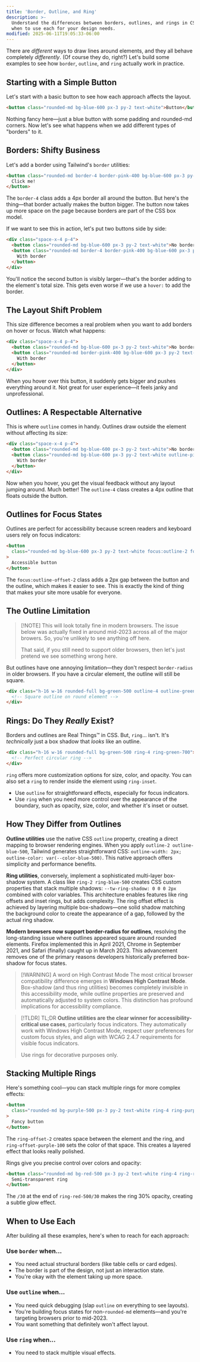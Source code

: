 ```yaml
---
title: 'Border, Outline, and Ring'
description: >-
  Understand the differences between borders, outlines, and rings in CSS and
  when to use each for your design needs.
modified: 2025-06-11T19:05:33-06:00
---
```


There are _different_ ways to draw lines around elements, and they all behave completely _differently_. (Of course they do, right?) Let's build some examples to see how `border`, `outline`, and `ring` actually work in practice.

## Starting with a Simple Button

Let's start with a basic button to see how each approach affects the layout.

```html tailwind
<button class="rounded-md bg-blue-600 px-3 py-2 text-white">Button</button>
```

Nothing fancy here—just a blue button with some padding and rounded-md corners. Now let's see what happens when we add different types of "borders" to it.

## Borders: Shifty Business

Let's add a border using Tailwind's `border` utilities:

```html tailwind
<button class="rounded-md border-4 border-pink-400 bg-blue-600 px-3 py-2 text-white">
  Click me!
</button>
```

The `border-4` class adds a 4px border all around the button. But here's the thing—that border actually makes the button bigger. The button now takes up more space on the page because borders are part of the CSS box model.

If we want to see this in action, let's put two buttons side by side:

```html tailwind
<div class="space-x-4 p-4">
  <button class="rounded-md bg-blue-600 px-3 py-2 text-white">No border</button>
  <button class="rounded-md border-4 border-pink-400 bg-blue-600 px-3 py-2 text-white">
    With border
  </button>
</div>
```

You'll notice the second button is visibly larger—that's the border adding to the element's total size. This gets even worse if we use a `hover:` to add the border.

## The Layout Shift Problem

This size difference becomes a real problem when you want to add borders on hover or focus. Watch what happens:

```html tailwind
<div class="space-x-4 p-4">
  <button class="rounded-md bg-blue-600 px-3 py-2 text-white">No border</button>
  <button class="rounded-md border-pink-400 bg-blue-600 px-3 py-2 text-white hover:border-4">
    With border
  </button>
</div>
```

When you hover over this button, it suddenly gets bigger and pushes everything around it. Not great for user experience—it feels janky and unprofessional.

## Outlines: A Respectable Alternative

This is where `outline` comes in handy. Outlines draw outside the element without affecting its size:

```html tailwind
<div class="space-x-4 p-4">
  <button class="rounded-md bg-blue-600 px-3 py-2 text-white">No border</button>
  <button class="rounded-md bg-blue-600 px-3 py-2 text-white outline-pink-400 hover:outline-4">
    With border
  </button>
</div>
```

Now when you hover, you get the visual feedback without any layout jumping around. Much better! The `outline-4` class creates a 4px outline that floats outside the button.

## Outlines for Focus States

Outlines are perfect for accessibility because screen readers and keyboard users rely on focus indicators:

```html tailwind
<button
  class="rounded-md bg-blue-600 px-3 py-2 text-white focus:outline-2 focus:outline-offset-2 focus:outline-pink-400"
>
  Accessible button
</button>
```

The `focus:outline-offset-2` class adds a 2px gap between the button and the outline, which makes it easier to see. This is exactly the kind of thing that makes your site more usable for everyone.

## The Outline Limitation

> [!NOTE] This will look totally fine in modern browsers.
> The issue below was actually fixed in around mid-2023 across all of the major browers. So, you're unlikely to see anything off here.
>
> That said, if you still need to support older browsers, then let's just pretend we see something wrong here.

But outlines have one annoying limitation—they don't respect `border-radius` in older browsers. If you have a circular element, the outline will still be square.

```html tailwind
<div class="h-16 w-16 rounded-full bg-green-500 outline-4 outline-green-700">
  <!-- Square outline on round element -->
</div>
```

## Rings: Do They _Really_ Exist?

Borders and outlines are Real Things™ in CSS. But, `ring`… isn't. It's _technically_ just a box shadow that _looks_ like an outline.

```html tailwind
<div class="h-16 w-16 rounded-full bg-green-500 ring-4 ring-green-700">
  <!-- Perfect circular ring -->
</div>
```

`ring` offers more customization options for size, color, and opacity. You can also set a `ring` to render inside the element using `ring-inset`.

- Use `outline` for straightforward effects, especially for focus indicators.
- Use `ring` when you need more control over the appearance of the boundary, such as opacity, size, color, and whether it's inset or outset.

## How They Differ from Outlines

**Outline utilities** use the native CSS `outline` property, creating a direct mapping to browser rendering engines. When you apply `outline-2 outline-blue-500`, Tailwind generates straightforward CSS: `outline-width: 2px; outline-color: var(--color-blue-500)`. This native approach offers simplicity and performance benefits.

**Ring utilities**, conversely, implement a sophisticated multi-layer box-shadow system. A class like `ring-2 ring-blue-500` creates CSS custom properties that stack multiple shadows: `--tw-ring-shadow: 0 0 0 2px` combined with color variables. This architecture enables features like ring offsets and inset rings, but adds complexity. The ring offset effect is achieved by layering multiple box-shadows—one solid shadow matching the background color to create the appearance of a gap, followed by the actual ring shadow.

**Modern browsers now support border-radius for outlines**, resolving the long-standing issue where outlines appeared square around rounded elements. Firefox implemented this in April 2021, Chrome in September 2021, and Safari (finally) caught up in March 2023. This advancement removes one of the primary reasons developers historically preferred box-shadow for focus states.

> [!WARNING] A word on High Contrast Mode
> The most critical browser compatibility difference emerges in **Windows High Contrast Mode**. Box-shadow (and thus ring utilities) becomes completely invisible in this accessibility mode, while outline properties are preserved and automatically adjusted to system colors. This distinction has profound implications for accessibility compliance.

> [!TLDR] TL;DR
> **Outline utilities are the clear winner for accessibility-critical use cases**, particularly focus indicators. They automatically work with Windows High Contrast Mode, respect user preferences for custom focus styles, and align with WCAG 2.4.7 requirements for visible focus indicators.
>
> Use rings for decorative purposes only.

## Stacking Multiple Rings

Here's something cool—you can stack multiple rings for more complex effects:

```html tailwind
<button
  class="rounded-md bg-purple-500 px-3 py-2 text-white ring-4 ring-purple-300 ring-offset-4 ring-offset-green-300"
>
  Fancy button
</button>
```

The `ring-offset-2` creates space between the element and the ring, and `ring-offset-purple-100` sets the color of that space. This creates a layered effect that looks really polished.

Rings give you precise control over colors and opacity:

```html tailwind
<button class="rounded-md bg-red-500 px-3 py-2 text-white ring-4 ring-red-500/30">
  Semi-transparent ring
</button>
```

The `/30` at the end of `ring-red-500/30` makes the ring 30% opacity, creating a subtle glow effect.

## When to Use Each

After building all these examples, here's when to reach for each approach:

### Use `border` when…

- You need actual structural borders (like table cells or card edges).
- The border is part of the design, not just an interaction state.
- You're okay with the element taking up more space.

### Use `outline` when…

- You need quick debugging (slap `outline` on everything to see layouts).
- You're building focus states for non-`rounded-md` elements—and you're targeting browsers prior to mid-2023.
- You want something that definitely won't affect layout.

### Use `ring` when…

- You need to stack multiple visual effects.
